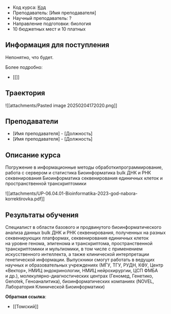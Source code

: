 
- Код курса: [Код](https://agrobiotek.tsu.ru/bioinformatika_rus)
- Преподаватель: [Имя преподавателя]
- Научный преподаватель: ?
- Направление подготовки: биология
- 10 бюджетных мест и 10 платных

## Информация для поступления

Непонятно, что будет.

Более подробно:
- [[]]

## Траектория

![[attachments/Pasted image 20250204172020.png]]

## Преподаватели
- [Имя преподавателя] - [Должность]
- [Имя преподавателя] - [Должность]

## Описание курса

Погружение в информационные методы обработкипрограммирование, работа с сервером и статистика 
Биоинформатика bulk ДНК и РНК секвенирования 
Биоинформатика секвенирования единичных клеток и пространственной транскриптомики

![[attachments/UP-06.04.01-Bioinformatika-2023-god-nabora-korrektirovka.pdf]]

## Результаты обучения


Специалист в области базового и продвинутого биоинформатического анализа данных bulk ДНК и РНК секвенирования, полученных на разных секвенирующих платформах, секвенирования единичных клеток на уровне генома, эпигенома и транскриптома, пространственной транскриптомики и мультиомики, в том числе с применением искусственного интеллекта, а также клинической интерпретации генетической информации. Выпускники смогут работать в ведущих научных и образовательных учреждениях (МГУ, ТГУ, РУДН, КФУ, Центр «Вектор», НМИЦ эндокринологии, НМИЦ нейрохирургии, ЦСП ФМБА и др.), молекулярно-диагностических центрах (Геномед, Генетико, Genotek, Геноаналитика), биоинформатических компаниях (NOVEL, Лаборатория Клинической Биоинформатики)

**Обратная ссылка**:
- [[Томский]]
